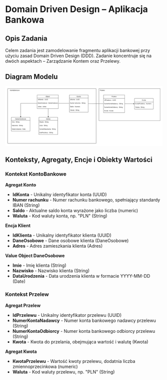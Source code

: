 # Domain Driven Design – Aplikacja Bankowa

## Opis Zadania
Celem zadania jest zamodelowanie fragmentu aplikacji bankowej przy użyciu zasad Domain Driven Design (DDD). Zadanie koncentruje się na dwóch aspektach – Zarządzanie Kontem oraz Przelewy.

## Diagram Modelu
![Model](https://github.com/gzub04/TBO-task1/blob/main/model.png)

## Konteksty, Agregaty, Encje i Obiekty Wartości


### Kontekst KontoBankowe
**Agregat Konto**
- **IdKonta** - Unikalny identyfikator konta (UUID)
- **Numer rachunku** - Numer rachunku bankowego, spełniający standardy IBAN (String)
- **Saldo** - Aktualne saldo konta wyrażone jako liczba (numeric)
- **Waluta** - Kod waluty konta, np. "PLN" (String)

**Encja Klient**
- **IdKlienta** - Unikalny identyfikator klienta (UUID)
- **DaneOsobowe** - Dane osobowe klienta (DaneOsobowe)
- **Adres** - Adres zamieszkania klienta (Adres)

**Value Object DaneOsobowe**
- **Imie** - Imię klienta (String)
- **Nazwisko** - Nazwisko klienta (String)
- **DataUrodzenia** - Data urodzenia klienta w formacie YYYY-MM-DD (Date)

### Kontekst Przelew
**Agregat Przelew**
- **IdPrzelewu** - Unikalny identyfikator przelewu (UUID)
- **NumerKontaNadawcy** - Numer konta bankowego nadawcy przelewu (String)
- **NumerKontaOdbiorcy** - Numer konta bankowego odbiorcy przelewu (String)
- **Kwota** - Kwota do przelania, obejmująca wartość i walutę (Kwota)

**Agregat Kwota**
- **KwotaPrzelewu** - Wartość kwoty przelewu, dodatnia liczba zmiennoprzecinkowa (numeric)
- **Waluta** - Kod waluty przelewu, np. "PLN" (String)
